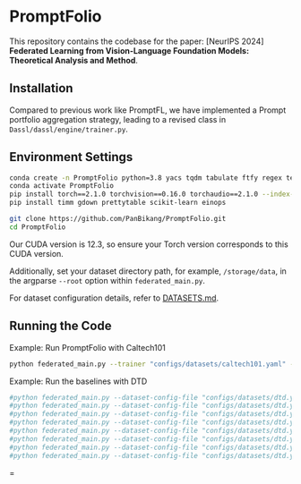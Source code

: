 # PromptFolio

This repository contains the codebase for the paper: [NeurIPS 2024] **Federated Learning from Vision-Language Foundation Models: Theoretical Analysis and Method**.

## Installation

Compared to previous work like PromptFL, we have implemented a Prompt portfolio aggregation strategy, leading to a revised class in `Dassl/dassl/engine/trainer.py`.

## Environment Settings

```bash
conda create -n PromptFolio python=3.8 yacs tqdm tabulate ftfy regex tensorboard
conda activate PromptFolio
pip install torch==2.1.0 torchvision==0.16.0 torchaudio==2.1.0 --index-url https://download.pytorch.org/whl/cu121
pip install timm gdown prettytable scikit-learn einops 

git clone https://github.com/PanBikang/PromptFolio.git
cd PromptFolio
```
Our CUDA version is 12.3, so ensure your Torch version corresponds to this CUDA version.

Additionally, set your dataset directory path, for example, `/storage/data`, in the argparse `--root` option within `federated_main.py`.

For dataset configuration details, refer to [DATASETS.md](DATASETS.md).

## Running the Code

Example: Run PromptFolio with Caltech101
```bash
python federated_main.py --trainer "configs/datasets/caltech101.yaml" --model fedavg --trainer PromptFolio --frac_p 0.4 --num_users 10 --beta 0.3 --round 10 
```

Example: Run the baselines with DTD
```bash
#python federated_main.py --dataset-config-file "configs/datasets/dtd.yaml" --num_users 10 --beta 0.3 --round 10 --model local --trainer PromptFL # CoOp
#python federated_main.py --dataset-config-file "configs/datasets/dtd.yaml" --num_users 10 --beta 0.3 --round 10 --model fedavg --trainer PromptFL # PromptFL
#python federated_main.py --dataset-config-file "configs/datasets/dtd.yaml" --num_users 10 --beta 0.3 --round 10 --model fedavg --trainer PromptFLFT # PromptFL+FT
#python federated_main.py --dataset-config-file "configs/datasets/dtd.yaml" --num_users 10 --beta 0.3 --round 10 --model fedavg --trainer PromptFL --fedprox_mu 1.0 # PromptFL+FedProx (e.g., with mu=1.0)
#python federated_main.py --dataset-config-file "configs/datasets/dtd.yaml" --num_users 10 --beta 0.3 --round 10 --model fedavg --trainer PromptFLFedPer
#python federated_main.py --dataset-config-file "configs/datasets/dtd.yaml" --num_users 10 --beta 0.3 --round 10 --model fedavg --trainer PromptFLFedAMP
#python federated_main.py --dataset-config-file "configs/datasets/dtd.yaml" --num_users 10 --beta 0.3 --round 10 --model fedavg --trainer FedTPG
#python federated_main.py --dataset-config-file "configs/datasets/dtd.yaml" --num_users 10 --beta 0.3 --round 10 --model fedavg --trainer pFedPrompt
```
=
